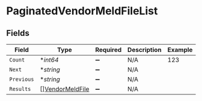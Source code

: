 # PaginatedVendorMeldFileList


## Fields

| Field                                                     | Type                                                      | Required                                                  | Description                                               | Example                                                   |
| --------------------------------------------------------- | --------------------------------------------------------- | --------------------------------------------------------- | --------------------------------------------------------- | --------------------------------------------------------- |
| `Count`                                                   | **int64*                                                  | :heavy_minus_sign:                                        | N/A                                                       | 123                                                       |
| `Next`                                                    | **string*                                                 | :heavy_minus_sign:                                        | N/A                                                       |                                                           |
| `Previous`                                                | **string*                                                 | :heavy_minus_sign:                                        | N/A                                                       |                                                           |
| `Results`                                                 | [][VendorMeldFile](../../models/shared/vendormeldfile.md) | :heavy_minus_sign:                                        | N/A                                                       |                                                           |